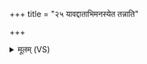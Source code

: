 +++
title = "२५ यावद्दाताभिमनस्येत तन्नाति"

+++
<details><summary>मूलम् (VS)</summary>

याव॑द्दा॒ताभि॑मन॒स्येत॒ तन्नाति॑ वदेत् ॥
</details>